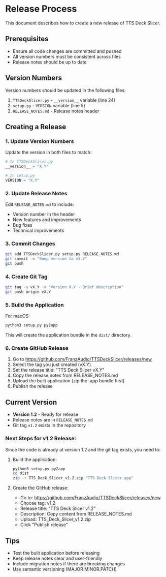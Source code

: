 # Release Process

This document describes how to create a new release of TTS Deck Slicer.

## Prerequisites

- Ensure all code changes are committed and pushed
- All version numbers must be consistent across files
- Release notes should be up to date

## Version Numbers

Version numbers should be updated in the following files:

1. `TTSDeckSlicer.py` - `__version__` variable (line 24)
2. `setup.py` - `VERSION` variable (line 5)
3. `RELEASE_NOTES.md` - Release notes header

## Creating a Release

### 1. Update Version Numbers

Update the version in both files to match:
```python
# In TTSDeckSlicer.py
__version__ = "X.Y"

# In setup.py
VERSION = "X.Y"
```

### 2. Update Release Notes

Edit `RELEASE_NOTES.md` to include:
- Version number in the header
- New features and improvements
- Bug fixes
- Technical improvements

### 3. Commit Changes

```bash
git add TTSDeckSlicer.py setup.py RELEASE_NOTES.md
git commit -m "Bump version to vX.Y"
git push
```

### 4. Create Git Tag

```bash
git tag -a vX.Y -m "Version X.Y - Brief description"
git push origin vX.Y
```

### 5. Build the Application

For macOS:
```bash
python3 setup.py py2app
```

This will create the application bundle in the `dist/` directory.

### 6. Create GitHub Release

1. Go to https://github.com/FranzAudio/TTSDeckSlicer/releases/new
2. Select the tag you just created (vX.Y)
3. Set the release title: "TTS Deck Slicer vX.Y"
4. Copy the release notes from RELEASE_NOTES.md
5. Upload the built application (zip the .app bundle first)
6. Publish the release

## Current Version

- **Version 1.2** - Ready for release
- Release notes are in `RELEASE_NOTES.md`
- Git tag `v1.2` exists in the repository

### Next Steps for v1.2 Release:

Since the code is already at version 1.2 and the git tag exists, you need to:

1. Build the application:
   ```bash
   python3 setup.py py2app
   cd dist
   zip -r TTS_Deck_Slicer_v1.2.zip "TTS Deck Slicer.app"
   ```

2. Create the GitHub release:
   - Go to: https://github.com/FranzAudio/TTSDeckSlicer/releases/new
   - Choose tag: v1.2
   - Release title: "TTS Deck Slicer v1.2"
   - Description: Copy content from RELEASE_NOTES.md
   - Upload: TTS_Deck_Slicer_v1.2.zip
   - Click "Publish release"

## Tips

- Test the built application before releasing
- Keep release notes clear and user-friendly
- Include migration notes if there are breaking changes
- Use semantic versioning (MAJOR.MINOR.PATCH)

